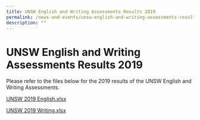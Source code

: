 ```yaml
---
title: UNSW English and Writing Assessments Results 2019
permalink: /news-and-events/unsw-english-and-writing-assessments-results-2019/
description: ""
---
```

# UNSW English and Writing Assessments Results 2019

Please refer to the files below for the 2019 results of the UNSW English and Writing Assessments.

[UNSW 2019 English.xlsx](https://go.gov.sg/unsw-2019-english)

[UNSW 2019 Writing.xlsx](https://go.gov.sg/unsw-2019-writing) 
